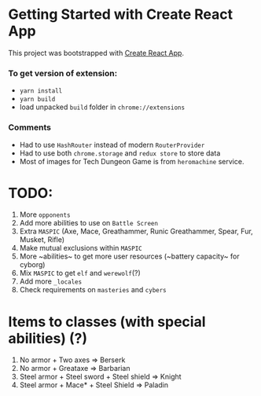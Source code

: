 # Getting Started with Create React App
This project was bootstrapped with [Create React App](https://github.com/facebook/create-react-app).

### To get version of extension:
 - `yarn install`
 - `yarn build`
 - load unpacked `build` folder in `chrome://extensions`

### Comments
 - Had to use `HashRouter` instead of modern `RouterProvider`
 - Had to use both `chrome.storage` and `redux store` to store data
 - Most of images for Tech Dungeon Game is from `heromachine` service.

 # TODO:
 1) More `opponents`
 2) Add more abilities to use on `Battle Screen`
 3) Extra `MASPIC` (Axe, Mace, Greathammer, Runic Greathammer, Spear, Fur, Musket, Rifle)
 4) Make mutual exclusions within `MASPIC`
 5) More ~abilities~ to get more user resources (~battery capacity~ for cyborg)
 6) Mix `MASPIC` to get `elf` and `werewolf`(?)
 7) Add more `_locales`
 8) Check requirements on `masteries` and `cybers`

 # Items to classes (with special abilities) (?)
 1) No armor + Two axes => Berserk
 2) No armor + Greataxe => Barbarian
 3) Steel armor + Steel sword + Steel shield => Knight
 4) Steel armor + Mace* + Steel Shield => Paladin